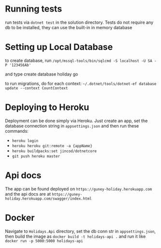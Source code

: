 # Running tests
run tests via `dotnet test` in the solution directory. Tests do not require any db to be installed, they can use the built-in in memory database

# Setting up Local Database
to create database, run 
`/opt/mssql-tools/bin/sqlcmd -S localhost -U SA -P '123456Ab'`

and type
create database holiday
go

to run migrations, do for each context:
`~/.dotnet/tools/dotnet-ef database update --context CountContext`

# Deploying to Heroku
Deployment can be done simply via Heroku. Just create an app, set the database connection string in `appsettings.json` and then run these commands:
- `heroku login`
- `heroku heroku git:remote -a {appName}`
- `heroku buildpacks:set jincod/dotnetcore`
- `git push heroku master`

# Api docs
The app can be found deployed on `https://guney-holiday.herokuapp.com` and the api docs are at `https://guney-holiday.herokuapp.com/swagger/index.html`

# Docker
Navigate to `Holidays.Api` directory, set the db conn str in `appsettings.json`, then build the image as `docker build -t holidays-api .` and run it like `docker run -p 5000:5000 holidays-api`